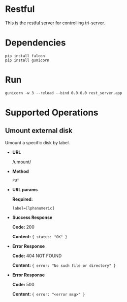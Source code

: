 # Restful

This is the restful server for controlling tri-server.

# Dependencies

```
pip install falcon
pip install gunicorn
```

# Run

```
gunicorn -w 3 --reload --bind 0.0.0.0 rest_server.app
```

# Supported Operations

## Umount external disk

Umount a specific disk by label.

- **URL**

    /umount/<laebl>

- **Method**

    `PUT`

- **URL params**

    **Required:**

    `label=[lphanumeric]`

- **Success Response**

    **Code:** 200

    **Content:** `{ status: "OK" }`

- **Error Response**

    **Code:** 404 NOT FOUND

    **Content:** `{ error: "No such file or directory" }`

- **Error Response**

    **Code:** 500

    **Content:** `{ error: "<error msg>" }`


